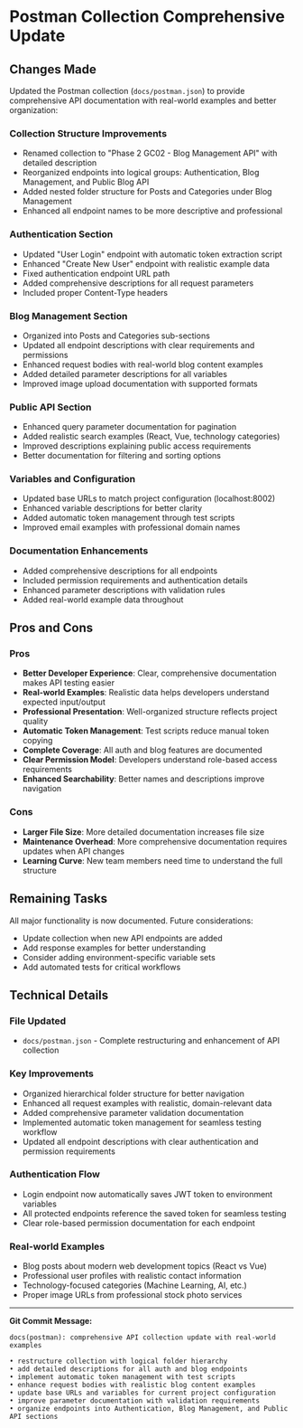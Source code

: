 # Postman Collection Comprehensive Update

## Changes Made

Updated the Postman collection (`docs/postman.json`) to provide comprehensive API documentation with real-world examples and better organization:

### Collection Structure Improvements

- Renamed collection to "Phase 2 GC02 - Blog Management API" with detailed description
- Reorganized endpoints into logical groups: Authentication, Blog Management, and Public Blog API
- Added nested folder structure for Posts and Categories under Blog Management
- Enhanced all endpoint names to be more descriptive and professional

### Authentication Section

- Updated "User Login" endpoint with automatic token extraction script
- Enhanced "Create New User" endpoint with realistic example data
- Fixed authentication endpoint URL path
- Added comprehensive descriptions for all request parameters
- Included proper Content-Type headers

### Blog Management Section

- Organized into Posts and Categories sub-sections
- Updated all endpoint descriptions with clear requirements and permissions
- Enhanced request bodies with real-world blog content examples
- Added detailed parameter descriptions for all variables
- Improved image upload documentation with supported formats

### Public API Section

- Enhanced query parameter documentation for pagination
- Added realistic search examples (React, Vue, technology categories)
- Improved descriptions explaining public access requirements
- Better documentation for filtering and sorting options

### Variables and Configuration

- Updated base URLs to match project configuration (localhost:8002)
- Enhanced variable descriptions for better clarity
- Added automatic token management through test scripts
- Improved email examples with professional domain names

### Documentation Enhancements

- Added comprehensive descriptions for all endpoints
- Included permission requirements and authentication details
- Enhanced parameter descriptions with validation rules
- Added real-world example data throughout

## Pros and Cons

### Pros

- **Better Developer Experience**: Clear, comprehensive documentation makes API testing easier
- **Real-world Examples**: Realistic data helps developers understand expected input/output
- **Professional Presentation**: Well-organized structure reflects project quality
- **Automatic Token Management**: Test scripts reduce manual token copying
- **Complete Coverage**: All auth and blog features are documented
- **Clear Permission Model**: Developers understand role-based access requirements
- **Enhanced Searchability**: Better names and descriptions improve navigation

### Cons

- **Larger File Size**: More detailed documentation increases file size
- **Maintenance Overhead**: More comprehensive documentation requires updates when API changes
- **Learning Curve**: New team members need time to understand the full structure

## Remaining Tasks

All major functionality is now documented. Future considerations:

- Update collection when new API endpoints are added
- Add response examples for better understanding
- Consider adding environment-specific variable sets
- Add automated tests for critical workflows

## Technical Details

### File Updated

- `docs/postman.json` - Complete restructuring and enhancement of API collection

### Key Improvements

- Organized hierarchical folder structure for better navigation
- Enhanced all request examples with realistic, domain-relevant data
- Added comprehensive parameter validation documentation
- Implemented automatic token management for seamless testing workflow
- Updated all endpoint descriptions with clear authentication and permission requirements

### Authentication Flow

- Login endpoint now automatically saves JWT token to environment variables
- All protected endpoints reference the saved token for seamless testing
- Clear role-based permission documentation for each endpoint

### Real-world Examples

- Blog posts about modern web development topics (React vs Vue)
- Professional user profiles with realistic contact information
- Technology-focused categories (Machine Learning, AI, etc.)
- Proper image URLs from professional stock photo services

---

**Git Commit Message:**

```
docs(postman): comprehensive API collection update with real-world examples

• restructure collection with logical folder hierarchy
• add detailed descriptions for all auth and blog endpoints
• implement automatic token management with test scripts
• enhance request bodies with realistic blog content examples
• update base URLs and variables for current project configuration
• improve parameter documentation with validation requirements
• organize endpoints into Authentication, Blog Management, and Public API sections
```
